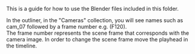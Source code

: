 This is a guide for how to use the Blender files included in this folder.

In the outliner, in the "Cameras" collection, you will see names such as cam_07 followed by a frame number e.g. (F120).  
The frame number represents the scene frame that corresponds with the camera image.
In order to change the scene frame move the playhead in the timeline.
